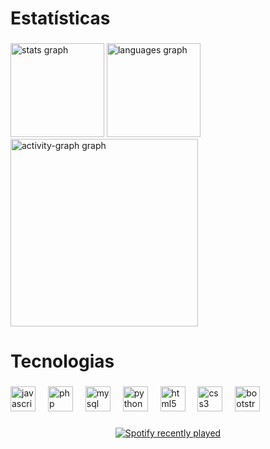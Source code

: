 <h1 align="left">Estatísticas</h1>

###

<div align="left">
  <img src="https://github-readme-stats.vercel.app/api?username=REN4T0&hide_title=true&hide_rank=false&show_icons=true&include_all_commits=true&count_private=true&disable_animations=false&theme=prussian&locale=en&hide_border=true&order=1" height="150" alt="stats graph"  />
  <img src="https://github-readme-stats.vercel.app/api/top-langs?username=REN4T0&locale=en&hide_title=false&layout=compact&card_width=320&langs_count=5&theme=ayu-mirage&hide_border=true&order=2" height="150" alt="languages graph"  />
  <img src="https://github-readme-activity-graph.vercel.app/graph?username=REN4T0&radius=16&theme=elegant&area=true&order=5" height="300" alt="activity-graph graph"  />
</div>

###

<h1 align="left">Tecnologias</h1>

###

<div align="left">
  <img src="https://skillicons.dev/icons?i=js" height="40" alt="javascript logo"  />
  <img width="12" />
  <img src="https://skillicons.dev/icons?i=php" height="40" alt="php logo"  />
  <img width="12" />
  <img src="https://skillicons.dev/icons?i=mysql" height="40" alt="mysql logo"  />
  <img width="12" />
  <img src="https://skillicons.dev/icons?i=py" height="40" alt="python logo"  />
  <img width="12" />
  <img src="https://skillicons.dev/icons?i=html" height="40" alt="html5 logo"  />
  <img width="12" />
  <img src="https://skillicons.dev/icons?i=css" height="40" alt="css3 logo"  />
  <img width="12" />
  <img src="https://skillicons.dev/icons?i=bootstrap" height="40" alt="bootstrap logo"  />
</div>

###

<div align="center">
  <a href="https://open.spotify.com/user/Renato">
    <img src="https://spotify-recently-played-readme.vercel.app/api?user=61sgp9f03235u6itg0otccx2p" alt="Spotify recently played"  />
  </a>
</div>

###
